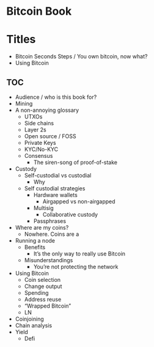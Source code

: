 # Bitcoin Book

# Titles
 * Bitcoin Seconds Steps / You own bitcoin, now what?
 * Using Bitcoin
## TOC

- Audience / who is this book for?
- Mining
- A non-annoying glossary
    - UTXOs
    - Side chains
    - Layer 2s
    - Open source / FOSS
    - Private Keys
    - KYC/No-KYC
    - Consensus
      - The siren-song of proof-of-stake
- Custody
    - Self-custodial vs custodial
        - Why
    - Self custodial strategies
        - Hardware wallets
            - Airgapped vs non-airgapped
        - Multisig
            - Collaborative custody
        - Passphrases
- Where are my coins?
    - Nowhere. Coins are a 
- Running a node
    - Benefits
        - It’s the only way to really use Bitcoin
    - Misunderstandings
        - You’re not protecting the network
- Using Bitcoin
    - Coin selection
    - Change output
    - Spending
    - Address reuse
    - “Wrapped Bitcoin”
    - LN
- Coinjoining
- Chain analysis
- Yield
    - Defi
